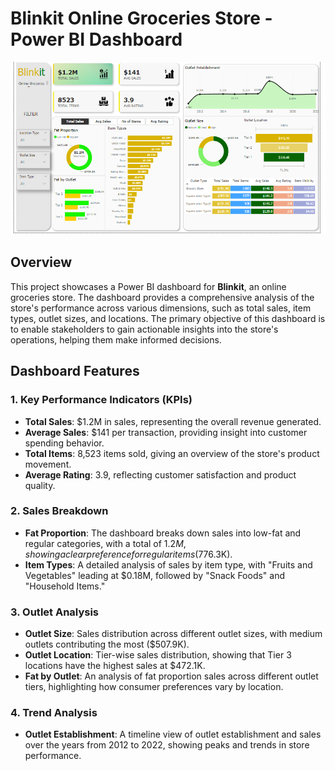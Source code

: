 # Blinkit Online Groceries Store - Power BI Dashboard

![Blinkit Dashboard Preview](https://github.com/trareinaung/Blinkit-Dashboard/blob/main/Blinkit_Dashboard_Preview.png)

## Overview

This project showcases a Power BI dashboard for **Blinkit**, an online groceries store. The dashboard provides a comprehensive analysis of the store's performance across various dimensions, such as total sales, item types, outlet sizes, and locations. The primary objective of this dashboard is to enable stakeholders to gain actionable insights into the store's operations, helping them make informed decisions.

## Dashboard Features

### 1. **Key Performance Indicators (KPIs)**
   - **Total Sales**: $1.2M in sales, representing the overall revenue generated.
   - **Average Sales**: $141 per transaction, providing insight into customer spending behavior.
   - **Total Items**: 8,523 items sold, giving an overview of the store's product movement.
   - **Average Rating**: 3.9, reflecting customer satisfaction and product quality.

### 2. **Sales Breakdown**
   - **Fat Proportion**: The dashboard breaks down sales into low-fat and regular categories, with a total of $1.2M, showing a clear preference for regular items ($776.3K).
   - **Item Types**: A detailed analysis of sales by item type, with "Fruits and Vegetables" leading at $0.18M, followed by "Snack Foods" and "Household Items."

### 3. **Outlet Analysis**
   - **Outlet Size**: Sales distribution across different outlet sizes, with medium outlets contributing the most ($507.9K).
   - **Outlet Location**: Tier-wise sales distribution, showing that Tier 3 locations have the highest sales at $472.1K.
   - **Fat by Outlet**: An analysis of fat proportion sales across different outlet tiers, highlighting how consumer preferences vary by location.

### 4. **Trend Analysis**
   - **Outlet Establishment**: A timeline view of outlet establishment and sales over the years from 2012 to 2022, showing peaks and trends in store performance.

